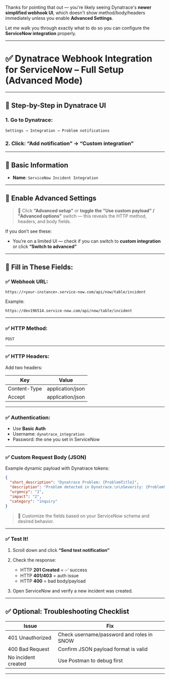 Thanks for pointing that out — you're likely seeing Dynatrace's **newer simplified webhook UI**, which doesn't show method/body/headers immediately unless you enable **Advanced Settings**.

Let me walk you through exactly what to do so you can configure the **ServiceNow integration** properly.

---

# ✅ Dynatrace Webhook Integration for ServiceNow – Full Setup (Advanced Mode)

---

## 🔹 Step-by-Step in Dynatrace UI

### 1. Go to Dynatrace:

```
Settings → Integration → Problem notifications
```

### 2. Click: **“Add notification” → “Custom integration”**

---

## 🔹 Basic Information

* **Name**: `ServiceNow Incident Integration`

---

## 🔹 Enable Advanced Settings

> 🔧 Click **“Advanced setup”** or **toggle the "Use custom payload" / "Advanced options"** switch — this reveals the HTTP method, headers, and body fields.

If you don’t see these:

* You’re on a limited UI — check if you can switch to **custom integration** or click **“Switch to advanced”**

---

## 🔹 Fill in These Fields:

### ✅ **Webhook URL**:

```
https://<your-instance>.service-now.com/api/now/table/incident
```

Example:

```
https://dev196514.service-now.com/api/now/table/incident
```

---

### ✅ **HTTP Method**:

```
POST
```

---

### ✅ **HTTP Headers**:

Add two headers:

| Key          | Value            |
| ------------ | ---------------- |
| Content-Type | application/json |
| Accept       | application/json |

---

### ✅ **Authentication**:

* Use **Basic Auth**
* Username: `dynatrace_integration`
* Password: the one you set in ServiceNow

---

### ✅ **Custom Request Body** (JSON)

Example dynamic payload with Dynatrace tokens:

```json
{
  "short_description": "Dynatrace Problem: {ProblemTitle}",
  "description": "Problem detected in Dynatrace.\n\nSeverity: {ProblemSeverity}\nImpact: {Impact}\nAffected entities: {ImpactedEntities}\n\nDetails: {ProblemDetails}\nLink: {ProblemURL}",
  "urgency": "2",
  "impact": "2",
  "category": "inquiry"
}
```

> 📝 Customize the fields based on your ServiceNow schema and desired behavior.

---

### ✅ Test It!

1. Scroll down and click **“Send test notification”**

2. Check the response:

   * HTTP **201 Created** = ✅ success
   * HTTP **401/403** = auth issue
   * HTTP **400** = bad body/payload

3. Open ServiceNow and verify a new incident was created.

---

## ✅ Optional: Troubleshooting Checklist

| Issue               | Fix                                       |
| ------------------- | ----------------------------------------- |
| 401 Unauthorized    | Check username/password and roles in SNOW |
| 400 Bad Request     | Confirm JSON payload format is valid      |
| No incident created | Use Postman to debug first                |

---

